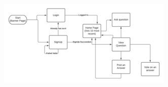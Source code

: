 ![workflow](https://github.com/mjshuff23/coredump-project/blob/main/documentation/feature-packets/coredumpworkflow.png?raw=true)
